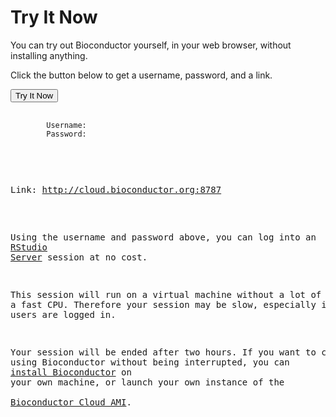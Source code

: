 
<div id="tryitnow_script_here"></div>

# Try It Now


You can try out Bioconductor yourself, in your web browser, without installing anything.

Click the button below to get a username, password, and a link.

<div id="try_it_now_button_goes_here"><button type="button" id="try_it_now_button">Try It Now</button></div>


<div class="initially_hidden">
    <pre>
    <code>
        Username: <span id="try_it_now_username"></span>
        Password: <span id="try_it_now_password"></span>
    </code>
    <pre>
    <p>Link: <a target="try_it_now" href="http://cloud.bioconductor.org:8787">http://cloud.bioconductor.org:8787</a></p>
    
Using the username and password above, you can log into an
<a href="http://rstudio.org/docs/server/getting_started">RStudio Server</a>
session at no cost.

This session will run on a virtual machine without a lot of memory or a fast 
CPU. Therefore your session may be slow, especially if other users are
logged in.

Your session will be ended after two hours. If you want to continue using
Bioconductor without being interrupted, you can 
<a href="http://bioconductor.org/install/">install Bioconductor</a> on your
own machine, or launch your own instance of the 
<a href="http://bioconductor.org/help/bioconductor-cloud-ami/">
Bioconductor Cloud AMI</a>.

</div>


